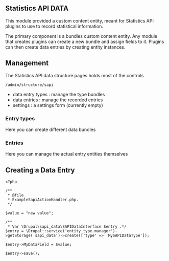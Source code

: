 Statistics API DATA
---------

This module provided a custom content entity, meant for
Statistics API plugins to use to record statistical information.

The primary component is a bundles custom content entity.
Any module that creates plugins can create a new bundle and
assign fields to it.  Plugins can then create data entries
by creating entity instances.

## Management

The Statistics API data structure pages holds most of the controls

    /admin/structure/sapi

- data entry types : manage the type bundles
- data entries : manage the recorded entries
- settings : a settings form (currently empty)

### Entry types

Here you can create different data bundles

### Entries

Here you can manage the actual entry entities themselves

## Creating a Data Entry

````
<?php

/**
 * @file
 * ExampleSapiActionHandler.php.
 */

$value = "new value";

/**
 * Var \Drupal\sapi_data\SAPIDataInterface $entry .*/
$entry = \Drupal::service('entity_type.manager')->getStorage('sapi_data')->create(['type' => 'MySAPIDataType']);

$entry->MyDataField = $value;

$entry->save();

````
